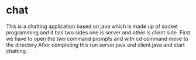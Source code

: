 # chat
This is a chatting application based on java which is made up of socket programming and it has two sides one is server and other is client side .First we have to open the two command prompts and with cd command move to the directory.After completing this run server.java and client.java and start chatting . 

